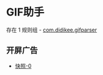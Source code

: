 # GIF助手

存在 1 规则组 - [com.didikee.gifparser](/src/apps/com.didikee.gifparser.ts)

## 开屏广告

- [快照-0](https://i.gkd.li/import/import/12674390)
